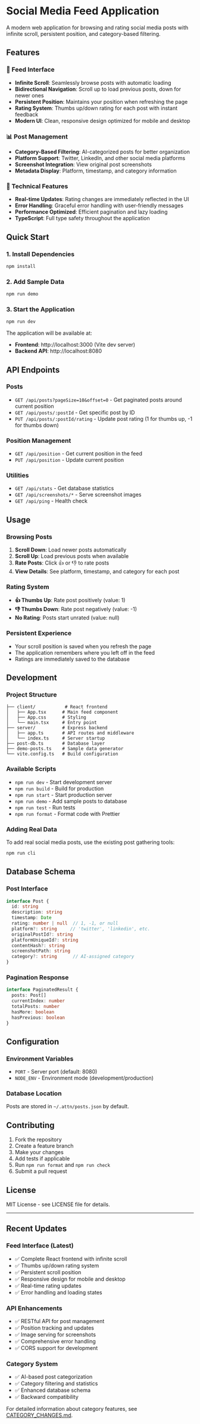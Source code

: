 # Social Media Feed Application

A modern web application for browsing and rating social media posts with infinite scroll, persistent position, and category-based filtering.

## Features

### 🎯 Feed Interface
- **Infinite Scroll**: Seamlessly browse posts with automatic loading
- **Bidirectional Navigation**: Scroll up to load previous posts, down for newer ones
- **Persistent Position**: Maintains your position when refreshing the page
- **Rating System**: Thumbs up/down rating for each post with instant feedback
- **Modern UI**: Clean, responsive design optimized for mobile and desktop

### 📊 Post Management
- **Category-Based Filtering**: AI-categorized posts for better organization
- **Platform Support**: Twitter, LinkedIn, and other social media platforms
- **Screenshot Integration**: View original post screenshots
- **Metadata Display**: Platform, timestamp, and category information

### 🔧 Technical Features
- **Real-time Updates**: Rating changes are immediately reflected in the UI
- **Error Handling**: Graceful error handling with user-friendly messages
- **Performance Optimized**: Efficient pagination and lazy loading
- **TypeScript**: Full type safety throughout the application

## Quick Start

### 1. Install Dependencies
```bash
npm install
```

### 2. Add Sample Data
```bash
npm run demo
```

### 3. Start the Application
```bash
npm run dev
```

The application will be available at:
- **Frontend**: http://localhost:3000 (Vite dev server)
- **Backend API**: http://localhost:8080

## API Endpoints

### Posts
- `GET /api/posts?pageSize=10&offset=0` - Get paginated posts around current position
- `GET /api/posts/:postId` - Get specific post by ID
- `PUT /api/posts/:postId/rating` - Update post rating (1 for thumbs up, -1 for thumbs down)

### Position Management
- `GET /api/position` - Get current position in the feed
- `PUT /api/position` - Update current position

### Utilities
- `GET /api/stats` - Get database statistics
- `GET /api/screenshots/*` - Serve screenshot images
- `GET /api/ping` - Health check

## Usage

### Browsing Posts
1. **Scroll Down**: Load newer posts automatically
2. **Scroll Up**: Load previous posts when available
3. **Rate Posts**: Click 👍 or 👎 to rate posts
4. **View Details**: See platform, timestamp, and category for each post

### Rating System
- **👍 Thumbs Up**: Rate post positively (value: 1)
- **👎 Thumbs Down**: Rate post negatively (value: -1)
- **No Rating**: Posts start unrated (value: null)

### Persistent Experience
- Your scroll position is saved when you refresh the page
- The application remembers where you left off in the feed
- Ratings are immediately saved to the database

## Development

### Project Structure
```
├── client/           # React frontend
│   ├── App.tsx      # Main feed component
│   ├── App.css      # Styling
│   └── main.tsx     # Entry point
├── server/          # Express backend
│   ├── app.ts       # API routes and middleware
│   └── index.ts     # Server startup
├── post-db.ts       # Database layer
├── demo-posts.ts    # Sample data generator
└── vite.config.ts   # Build configuration
```

### Available Scripts
- `npm run dev` - Start development server
- `npm run build` - Build for production
- `npm run start` - Start production server
- `npm run demo` - Add sample posts to database
- `npm run test` - Run tests
- `npm run format` - Format code with Prettier

### Adding Real Data
To add real social media posts, use the existing post gathering tools:
```bash
npm run cli
```

## Database Schema

### Post Interface
```typescript
interface Post {
  id: string
  description: string
  timestamp: Date
  rating: number | null  // 1, -1, or null
  platform?: string     // 'twitter', 'linkedin', etc.
  originalPostId?: string
  platformUniqueId?: string
  contentHash?: string
  screenshotPath: string
  category?: string      // AI-assigned category
}
```

### Pagination Response
```typescript
interface PaginatedResult {
  posts: Post[]
  currentIndex: number
  totalPosts: number
  hasMore: boolean
  hasPrevious: boolean
}
```

## Configuration

### Environment Variables
- `PORT` - Server port (default: 8080)
- `NODE_ENV` - Environment mode (development/production)

### Database Location
Posts are stored in `~/.attn/posts.json` by default.

## Contributing

1. Fork the repository
2. Create a feature branch
3. Make your changes
4. Add tests if applicable
5. Run `npm run format` and `npm run check`
6. Submit a pull request

## License

MIT License - see LICENSE file for details.

---

## Recent Updates

### Feed Interface (Latest)
- ✅ Complete React frontend with infinite scroll
- ✅ Thumbs up/down rating system
- ✅ Persistent scroll position
- ✅ Responsive design for mobile and desktop
- ✅ Real-time rating updates
- ✅ Error handling and loading states

### API Enhancements
- ✅ RESTful API for post management
- ✅ Position tracking and updates
- ✅ Image serving for screenshots
- ✅ Comprehensive error handling
- ✅ CORS support for development

### Category System
- ✅ AI-based post categorization
- ✅ Category filtering and statistics
- ✅ Enhanced database schema
- ✅ Backward compatibility

For detailed information about category features, see [CATEGORY_CHANGES.md](CATEGORY_CHANGES.md).